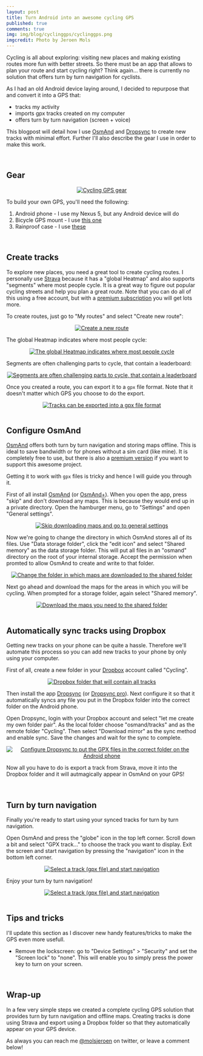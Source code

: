 ```yaml
---
layout: post
title: Turn Android into an awesome cycling GPS
published: true
comments: true
img: img/blog/cyclinggps/cyclinggps.png
imgcredit: Photo by Jeroen Mols
---
```

Cycling is all about exploring: visiting new places and making existing routes more fun with better streets. So there must be an app that allows to plan your route and start cycling right? Think again... there is currently no solution that offers turn by turn navigation for cyclists.

As I had an old Android device laying around, I decided to repurpose that and convert it into a GPS that:

- tracks my activity
- imports gpx tracks created on my computer
- offers turn by turn navigation (screen + voice)

This blogpost will detail how I use [OsmAnd](https://play.google.com/store/apps/details?id=net.osmand) and [Dropsync](https://play.google.com/store/apps/details?id=com.ttxapps.dropsync) to create new tracks with minimal effort. Further I'll also describe the gear I use in order to make this work.

<br>

## Gear
<center><a href="{{ site.blogbaseurl }}img/blog/cyclinggps/gear.png"><img src="{{ site.blogbaseurl }}img/blog/cyclinggps/gear.png" alt="Cycling GPS gear"></a></center>

To build your own GPS, you'll need the following:

1. Android phone - I use my Nexus 5, but any Android device will do
2. Bicycle GPS mount - I use [this one](http://www.dx.com/p/universal-bike-bicycle-mount-cell-phones-bracket-holder-stand-black-208712#.V5DBF5O7hBc)
3. Rainproof case - I use [these](http://www.dx.com/p/universal-waterproof-bag-case-cover-dry-bag-for-iphone-htc-translucent-3-pcs-318004#.V5DBRpO7hBe)

<br>

## Create tracks
To explore new places, you need a great tool to create cycling routes. I personally use [Strava](https://www.strava.com/) because it has a "global Heatmap" and also supports "segments" where most people cycle. It is a great way to figure out popular cycling streets and help you plan a great route. Note that you can do all of this using a free account, but with a [premium subscription](https://www.strava.com/premium) you will get lots more.

To create routes, just go to "My routes" and select "Create new route":

<center><a href="{{ site.blogbaseurl }}img/blog/cyclinggps/routes.png"><img src="{{ site.blogbaseurl }}img/blog/cyclinggps/routes.png" alt="Create a new route"></a></center>

The global Heatmap indicates where most people cycle:

<center><a href="{{ site.blogbaseurl }}img/blog/cyclinggps/heatmap.png"><img src="{{ site.blogbaseurl }}img/blog/cyclinggps/heatmap.png" alt="The global Heatmap indicates where most people cycle"></a></center>

Segments are often challenging parts to cycle, that contain a leaderboard:

<center><a href="{{ site.blogbaseurl }}img/blog/cyclinggps/segments.png"><img src="{{ site.blogbaseurl }}img/blog/cyclinggps/segments.png" alt="Segments are often challenging parts to cycle, that contain a leaderboard"></a></center>

Once you created a route, you can export it to a `gpx` file format. Note that it doesn't matter which GPS you choose to do the export.

<center><a href="{{ site.blogbaseurl }}img/blog/cyclinggps/export.png"><img src="{{ site.blogbaseurl }}img/blog/cyclinggps/export.png" alt="Tracks can be exported into a gpx file format"></a></center>
<br>

## Configure OsmAnd
[OsmAnd](https://play.google.com/store/apps/details?id=net.osmand) offers both turn by turn navigation and storing maps offline. This is ideal to save bandwidth or for phones without a sim card (like mine). It is completely free to use, but there is also a [premium version](https://play.google.com/store/apps/details?id=net.osmand.plus) if you want to support this awesome project.

Getting it to work with `gpx` files is tricky and hence I will guide you through it.

First of all install [OsmAnd](https://play.google.com/store/apps/details?id=net.osmand) (or [OsmAnd+](https://play.google.com/store/apps/details?id=net.osmand.plus)). When you open the app, press "skip" and don't download any maps. This is because they would end up in a private directory. Open the hamburger menu, go to "Settings" and open "General settings".

<center><a href="{{ site.blogbaseurl }}img/blog/cyclinggps/osmand1.png"><img src="{{ site.blogbaseurl }}img/blog/cyclinggps/osmand1.png" alt="Skip downloading maps and go to general settings"></a></center>

Now we're going to change the directory in which OsmAnd stores all of its files. Use "Data storage folder", click the "edit icon" and select "Shared memory" as the data storage folder. This will put all files in an "osmand" directory on the root of your internal storage. Accept the permission when promted to allow OsmAnd to create and write to that folder.

<center><a href="{{ site.blogbaseurl }}img/blog/cyclinggps/osmand2.png"><img src="{{ site.blogbaseurl }}img/blog/cyclinggps/osmand2.png" alt="Change the folder in which maps are downloaded to the shared folder"></a></center>

Next go ahead and download the maps for the areas in which you will be cycling. When prompted for a storage folder, again select "Shared memory".

<center><a href="{{ site.blogbaseurl }}img/blog/cyclinggps/osmand3.png"><img src="{{ site.blogbaseurl }}img/blog/cyclinggps/osmand3.png" alt="Download the maps you need to the shared folder"></a></center>

<br>

## Automatically sync tracks using Dropbox
Getting new tracks on your phone can be quite a hassle. Therefore we'll automate this process so you can add new tracks to your phone by only using your computer.

First of all, create a new folder in your [Dropbox](https://www.dropbox.com/) account called "Cycling".

<center><a href="{{ site.blogbaseurl }}img/blog/cyclinggps/dropbox.png"><img src="{{ site.blogbaseurl }}img/blog/cyclinggps/dropbox.png" alt="Dropbox folder that will contain all tracks"></a></center>

Then install the app [Dropsync](https://play.google.com/store/apps/details?id=com.ttxapps.dropsync) (or [Dropsync pro](https://play.google.com/store/apps/details?id=com.ttxapps.dropsync.pro)). Next configure it so that it automatically syncs any file you put in the Dropbox folder into the correct folder on the Android phone.

Open Dropsync, login with your Dropbox account and select "let me create my own folder pair". As the local folder choose "osmand/tracks" and as the remote folder "Cycling". Then select "Download mirror" as the sync method and enable sync. Save the changes and wait for the sync to complete.

<center><a href="{{ site.blogbaseurl }}img/blog/cyclinggps/dropsync.png"><img src="{{ site.blogbaseurl }}img/blog/cyclinggps/dropsync.png" alt="Configure Dropsync to put the GPX files in the correct folder on the Android phone"></a></center>

Now all you have to do is export a track from Strava, move it into the Dropbox folder and it will autmagically appear in OsmAnd on your GPS!

<br>

## Turn by turn navigation
Finally you're ready to start using your synced tracks for turn by turn navigation.

Open OsmAnd and press the "globe" icon in the top left corner. Scroll down a bit and select "GPX track..." to choose the track you want to display. Exit the screen and start navigation by pressing the "navigation" icon in the bottom left corner.

<center><a href="{{ site.blogbaseurl }}img/blog/cyclinggps/osmand4.png"><img src="{{ site.blogbaseurl }}img/blog/cyclinggps/osmand4.png" alt="Select a track (gpx file) and start navigation"></a></center>

Enjoy your turn by turn navigation!

<center><a href="{{ site.blogbaseurl }}img/blog/cyclinggps/osmand5.png"><img src="{{ site.blogbaseurl }}img/blog/cyclinggps/osmand5.png" alt="Select a track (gpx file) and start navigation"></a></center>

<br>

## Tips and tricks
I'll update this section as I discover new handy features/tricks to make the GPS even more usefull.

- Remove the lockscreen: go to "Device Settings" > "Security" and set the "Screen lock" to "none". This will enable you to simply press the power key to turn on your screen.

<br>

## Wrap-up
In a few very simple steps we created a complete cycling GPS solution that provides turn by turn navigation and offline maps. Creating tracks is done using Strava and export using a Dropbox folder so that they automatically appear on your GPS device.

As always you can reach me [@molsjeroen](https://twitter.com/molsjeroen) on twitter, or leave a comment below!
